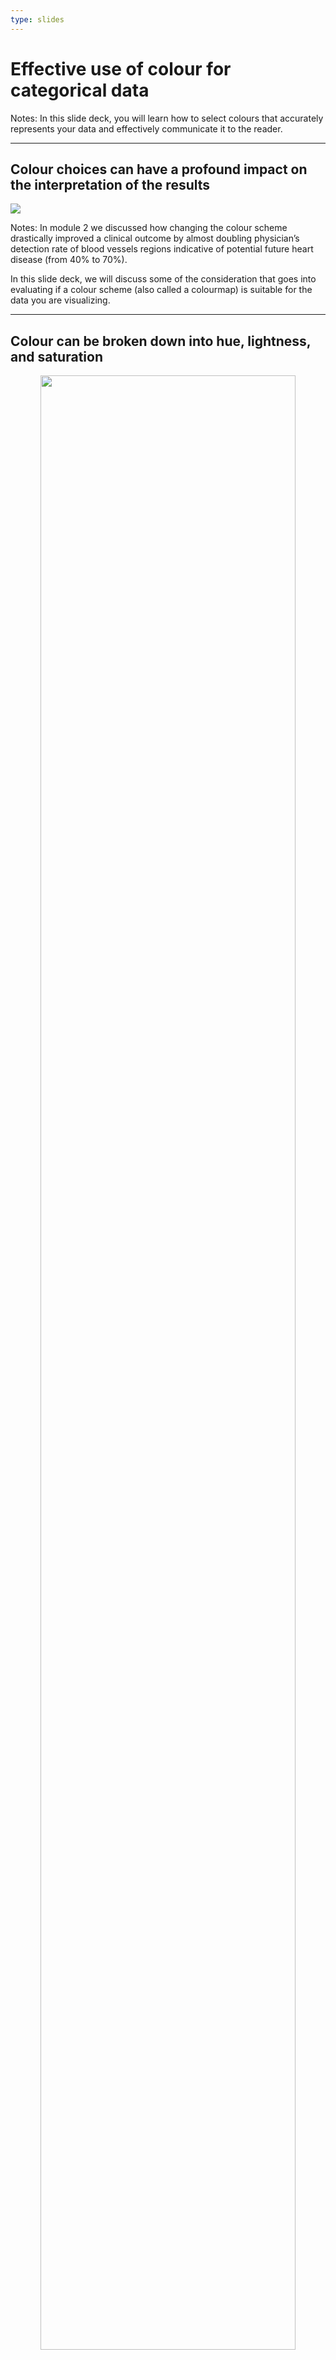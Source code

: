 ```yaml
---
type: slides
---
```


# Effective use of colour for categorical data

Notes: In this slide deck, you will learn how to select colours that
accurately represents your data and effectively communicate it to the
reader.

---

## Colour choices can have a profound impact on the interpretation of the results

![](/module5/color-importance-vessels.png)

Notes: In module 2 we discussed how changing the colour scheme
drastically improved a clinical outcome by almost doubling physician’s
detection rate of blood vessels regions indicative of potential future
heart disease (from 40% to 70%).

In this slide deck, we will discuss some of the consideration that goes
into evaluating if a colour scheme (also called a colourmap) is suitable
for the data you are visualizing.

---

## Colour can be broken down into hue, lightness, and saturation

<center>
<img src="/module5/hsl-cylinder.png" width="90%"></img>
</center>

Notes: There are several different ways to represent colours. You might
already have heard of RGB (red, green, blue) or CMYK (cyan, magenta,
yellow, black) where different amounts of a set of base colours are
combined to create all possible colours.

When discussing colours in the context of data visualization, We will be
describing them with the parameters “hue”, “saturation” and “lightness”.

The left schematic in this slide is a 2D circular representation
including only hue and saturation. When we add lightness, this circle
grows into a cylinder with lightness as the height.

On the next slide, we will break down exactly what each of these three
parameters represents.

---

## Hue, lightness, and saturation describes different properties of colours

<center>
<img src="/module5/hsl-questions.png" width="60%"></img>
</center>

Notes: We could verbalize the changes we saw in the previous slide in
the following manner:

Hue is what we traditionally think of as the “colour”, is it red, blue,
etc?

Each hue can have a varying saturation, which ranges from a dull,
greyish appearance to a vibrant fully saturated hue.

Lightness is how bright the colour is. For every hue, it starts at black
(no lightness) and ends at white (full lightness).

Hue and lightness are the most important from a data visualization
perspective, and we use them for categorical and quantitative data,
respectively.

Saturation is often used more as a stylistic choice to decide whether
the colours we use should be muted/desaturated or vivid/saturated.

---

## Hues are used to distinguish categorical values

<iframe src="/module5/charts/categorical-hues.html" width="100%" height="420px" style="border:none;">
</iframe>

Notes: Hue is useful to distinguish between categories because it is
often relatively easy for us to say that different hues are distinct. We
can see that blue, orange, red, etc are different and don’t easily mix
them up.

The leftmost plot uses different hues to separate the points belonging
to different categories. We can quickly identify that there is a total
of three distinct colours being used here even without looking at the
legend.

In the plot to the right we used lightness within a single hue (blue) to
label the different categories. Here it is much harder to say how many
different categories there are, and even when we have the legend, it is
difficult to tell which points are which shade of blue.

---

## It is often better to use established colour schemes instead of making your own

<center>
<img src=/module5/color-schemes.png></img>
</center>

Notes: There are many different hues we could use to represent our
colours and some might not go as well together as others, so how do we
decide which ones to use?

Fortunately, we don’t have to design our own combination of colours to
use, but can pick from combinations designed by experts to be easy to
tell apart and in most cases also suitable for people with colour vision
deficiencies.

These colour combinations are referred to as colour schemes in Altair,
but you might also hear them being called colourmaps or colour palettes.

In this slide, you can see some of the colour schemes for categorical
values that are built into Altair.

The default one is “tableau10” and it was named this way because it was
originally designed by the company Tableau but is now one of the most
common categorical colour schemes used in data visualization. [All
Altair colour schemes can be viewed
here](https://vega.github.io/vega/docs/schemes/).

---

## Specifying colour schemes in Altair

``` python
alt.Chart(cars).mark_point(size=70, filled=True).encode(
    alt.X('Horsepower', title='Engine power (hp)'),
    alt.Y('Miles_per_Gallon', title='Fuel efficiency (miles/gallon)'),
    color=alt.Color('Origin', title=None, scale=alt.Scale(scheme='set1')))
```

<iframe src="/module5/charts/12/unnamed-chunk-2.html" width="100%" height="420px" style="border:none;">
</iframe>

Notes: You can change the colour scheme of a plot by specifying its name
as a string to the `scheme` parameter inside `alt.Scale`.

To more easily see the changes we are making to the colours, we also
increase the size of all points via the `size` parameter of the mark.

---

## Redundant coding can make charts easier to interpret

``` python
alt.Chart(cars).mark_point(size=70, filled=True).encode(
    alt.X('Horsepower', title='Engine power (hp)'),
    alt.Y('Miles_per_Gallon', title='Fuel efficiency (miles/gallon)'),
    color=alt.Color('Origin', title=None, scale=alt.Scale(scheme='set1')),
    shape='Origin')
```

<iframe src="/module5/charts/12/unnamed-chunk-3.html" width="100%" height="420px" style="border:none;">
</iframe>

Notes: Although many of the colour schemes in Altair are designed
according to the guidelines for effective colour uses, they can
sometimes be difficult to interpret for people with colour vision
deficiencies.

Especially colour schemes that mix red and green as the one in the
previous slide.

In addition to using a more suitable colour scheme (such as the
default), we could also change the shape of the points for each
category.

Although this is technically redundant since the colour is already used
for the categorical groups, it can make your visualization more
effective since it makes the points more distinct from each other.

Note that `shape=` is only available to use with `mark_point`, not
`mark_circle`, `mark_square`, etc.

For line plots, we could achieve a similar effect by using the
`strokeDash` encoding instead of `shape`, which together with direct
labelling from the previous slide deck can facilitate interpretation of
these plots.

---

## Specifying custom colours

``` python
colors = ['coral', '#4682b4', 'rebeccapurple']
alt.Chart(cars).mark_point(size=70, filled=True).encode(
    alt.X('Horsepower', title='Engine power (hp)'),
    alt.Y('Miles_per_Gallon', title='Fuel efficiency (miles/gallon)'),
    color=alt.Color('Origin', title=None, scale=alt.Scale(range=colors)),
    shape='Origin')
```

<iframe src="/module5/charts/12/unnamed-chunk-4.html" width="100%" height="420px" style="border:none;">
</iframe>
<!-- #region -->

Notes: Most of the time it is a good idea to stick to the predefined
colour scheme because of the advantages mentioned in the previous slide.

However, sometimes the categories we are representing might have a
colour already associated with them, such as political parties or sports
teams.

In these cases, it is often better to design a custom colour scheme
using the colours naturally associated with each category.

In Altair we can create a custom colour scheme by passing a list of
colours to the `range` parameter of `alt.Scale`.

You can specify colours either by their HTML/CSS name (such as ‘coral’)
or their hex code (such as ‘\#4682b4’). [All HTML/CSS colour names can
be found in the image in this
post](https://stackoverflow.com/a/37232760/2166823).

Hex codes are defines over the range `#000000` for black (“zero colour”)
to `#ffffff` for white (“full colour”) and [are easiest chosen via
colour pickers such as this one](https://colorpicker.me/).

---

## Don’t use more than 5-8 distinct hues for categories

<center>
<img src=/module5/hue-guidelines.png></img>
</center>

Notes: Although many of the categorical colour schemes contain ten or
more hues, if is often not a good idea to use all that many because it
becomes near impossible to distinguish the different hues from each
other.

The guidelines on what is too many hues differ between different sources
and also depends on your use case. A good rule of thumb is that when you
get to around five different hues, you should really consider if this is
the best way to represent your data or if you could split it up into
multiple visualizations instead.

If the data is neatly organized in well-separated clusters, it is
possible that you could visualize more than five colours (maybe even
ten) effectively, but in data where the datapoints are more mixed, you
will rarely if ever, be able to go this high.

---

## Too many hues are impossible to distinguish

<!-- #endregion -->

``` python
alt.Chart(cars).mark_point(size=70, filled=True).encode(
    alt.X('Horsepower', title='Engine power (hp)'),
    alt.Y('Miles_per_Gallon', title='Fuel efficiency (miles/gallon)'),
    color=alt.Color('Name', title=None))
```

<iframe src="/module5/charts/12/unnamed-chunk-5.html" width="100%" height="420px" style="border:none;">
</iframe>

Notes: This is an example of what happens when too many categorical hues
are used. In this plot, we can not separate the colours even if we spent
a considerable amount of effort studying the chart.

As we saw on the last slide, categorical colour schemes have a limited
amount of hues so in addition to it being hard to differentiate this
many hues in general, it becomes practically impossible in cases where
there are more categories than colour hues, since the colour scheme
starts repeating as in the chart.

A better approach here would have been to label specific points of
interest directly and keeping the rest as either a single colour or
using a categorical variable with fewer values, e.g. by grouping the
cars into brands rather than their full model name.

Since Altair allows for interactive elements, we could also have used
the tooltip here as we saw in a previous module.

---

## Redundant coding of bar charts can be disorienting

``` python
cars['Brand'] = cars['Name'].str.split().str[0]  # Extract brand from the name column
chart = alt.Chart(cars).mark_bar().encode(
    alt.Y('Brand', title=None, sort='x'),
    alt.X('mean(Horsepower)')).properties(width=200, height=350)
chart | chart.encode(alt.Color('Brand', legend=None, scale=alt.Scale(scheme='tableau20')))
```

<iframe src="/module5/charts/12/unnamed-chunk-6.html" width="100%" height="420px" style="border:none;">
</iframe>

Notes: A few slides ago we saw how encoding the same variable as both
shape and colour could make our figures more effective although it is
technically redundant.

Similarly, you might come across bar charts where the author of the
visualization has added a distinct colour for each bar.

This can work when there are relatively few bars, but it usually does
not add anything and can become directly disorienting when there are
many bars as in this slide.

It is usually preferable to colour all the bars in the same colour (or
after another categorical variable, such as “Origin” in this data), and
let the axis labels alone identify which category the bar belongs to.

One exception to this is if each axis label is broken down into
subcategories where each location has multiple bars based on another
categorical variable, then colour can help.

You can also see that the car brands are not systematically named and we
would need to clean this data to unify e.g. ‘vw’, ‘vokswagen’, and
‘volkswagen’. The reason we’re setting the height is just to fit the
plot on the slide.

---

## Use consistent colouring between subplots even when it is redundant

``` python
chart = alt.Chart(cars).mark_bar().encode(
    alt.X('Origin', title=None),
    alt.Y('mean(Horsepower)'),
    alt.Color('Origin', title=None))
(chart | chart.mark_line().encode(alt.X('Year', title=None), alt.StrokeDash('Origin', title=None)))
```

<iframe src="/module5/charts/12/unnamed-chunk-7.html" width="100%" height="420px" style="border:none;">
</iframe>

Notes:

When creating a figure that contains several subplots, it is important
to be consistent in the colouring between these even if the colouring is
redundant in one of the subplots.

Here we have coloured the bars to match the lines although we could tell
the categories only from reading the axis labels.

It is important to not use different colours for the same categories
between subplots. For example, if we made an additional subplot that
only contained Japan and the USA, then we should make sure that these
are still coloured in orange and red. Since the default Altair colour
scheme will always start with blue, we would need to manually specify
the colours in this case.

---

# Let’s apply what we learned!

Notes: <br>
